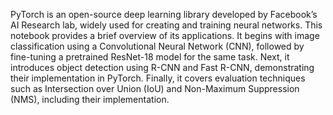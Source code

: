 PyTorch is an open-source deep learning library developed by Facebook’s AI Research lab, widely used for creating and training neural networks. This notebook provides a brief overview of its applications. It begins with image classification using a Convolutional Neural Network (CNN), followed by fine-tuning a pretrained ResNet-18 model for the same task. Next, it introduces object detection using R-CNN and Fast R-CNN, demonstrating their implementation in PyTorch. Finally, it covers evaluation techniques such as Intersection over Union (IoU) and Non-Maximum Suppression (NMS), including their implementation.
